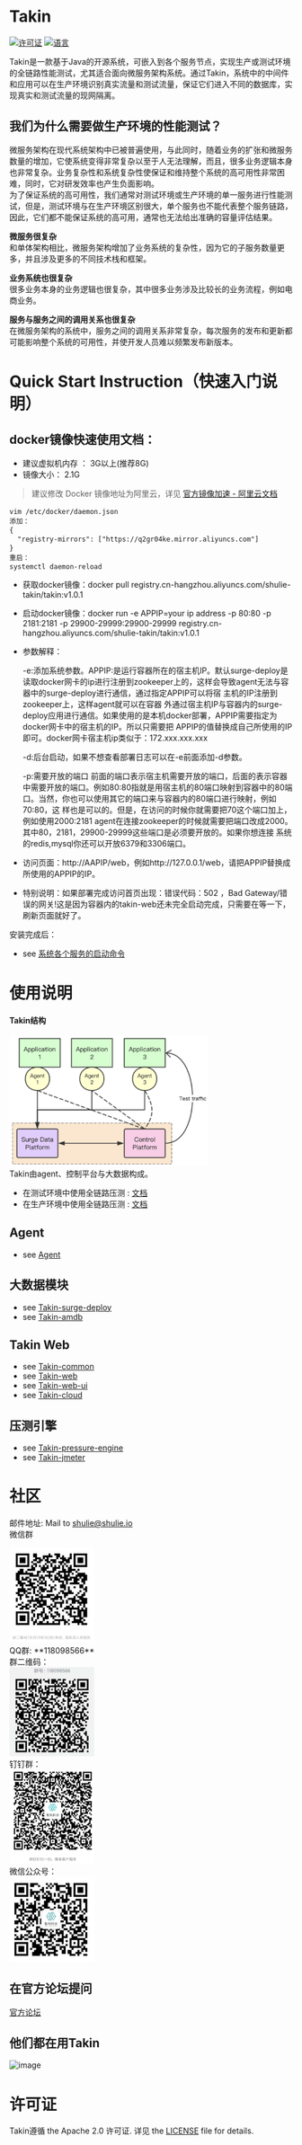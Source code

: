 # Takin
[![许可证](https://img.shields.io/github/license/pingcap/tidb.svg)](https://github.com/pingcap/tidb/blob/master/LICENSE)
[![语言](https://img.shields.io/badge/Language-Java-blue.svg)](https://www.java.com/)

Takin是一款基于Java的开源系统，可嵌入到各个服务节点，实现生产或测试环境的全链路性能测试，尤其适合面向微服务架构系统。通过Takin，系统中的中间件和应用可以在生产环境识别真实流量和测试流量，保证它们进入不同的数据库，实现真实和测试流量的现网隔离。

## 我们为什么需要做生产环境的性能测试？
微服务架构在现代系统架构中已被普遍使用，与此同时，随着业务的扩张和微服务数量的增加，它使系统变得非常复杂以至于人无法理解，而且，很多业务逻辑本身也非常复杂。业务复杂性和系统复杂性使保证和维持整个系统的高可用性非常困难，同时，它对研发效率也产生负面影响。<br/>
为了保证系统的高可用性，我们通常对测试环境或生产环境的单一服务进行性能测试，但是，测试环境与在生产环境区别很大，单个服务也不能代表整个服务链路，因此，它们都不能保证系统的高可用，通常也无法给出准确的容量评估结果。

**微服务很复杂**<br/>
和单体架构相比，微服务架构增加了业务系统的复杂性，因为它的子服务数量更多，并且涉及更多的不同技术栈和框架。

**业务系统也很复杂**<br/>
很多业务本身的业务逻辑也很复杂，其中很多业务涉及比较长的业务流程，例如电商业务。

**服务与服务之间的调用关系也很复杂**<br/>
在微服务架构的系统中，服务之间的调用关系非常复杂，每次服务的发布和更新都可能影响整个系统的可用性，并使开发人员难以频繁发布新版本。

# Quick Start Instruction（快速入门说明）

<!--
## docker镜像安装部署
-![image](https://user-images.githubusercontent.com/86357315/125920811-6be44d23-b6da-4c2e-b3fb-6913f4574bea.png)
 快速上手文档 ：https://docs.shulie.io/docs/opensource/opensource-1d40ib39m90bu
-->
 
## docker镜像快速使用文档：
- 建议虚拟机内存 ： 3G以上(推荐8G)
- 镜像大小： 2.1G
> 建议修改 Docker 镜像地址为阿里云，详见 [官方镜像加速 - 阿里云文档](https://help.aliyun.com/document_detail/60750.html)
```
vim /etc/docker/daemon.json
添加：
{
  "registry-mirrors": ["https://q2gr04ke.mirror.aliyuncs.com"]
}
重启：
systemctl daemon-reload
```

- 获取docker镜像：docker pull registry.cn-hangzhou.aliyuncs.com/shulie-takin/takin:v1.0.1

- 启动docker镜像：docker run -e APPIP=your ip address -p 80:80 -p 2181:2181 -p 29900-29999:29900-29999 registry.cn-hangzhou.aliyuncs.com/shulie-takin/takin:v1.0.1

- 参数解释：

  -e:添加系统参数。APPIP:是运行容器所在的宿主机IP。默认surge-deploy是读取docker网卡的ip进行注册到zookeeper上的，这样会导致agent无法与容器中的surge-deploy进行通信，通过指定APPIP可以将宿   主机的IP注册到zookeeper上，这样agent就可以在容器   外通过宿主机IP与容器内的surge-deploy应用进行通信。如果使用的是本机docker部署，APPIP需要指定为docker网卡中的宿主机的IP。所以只需要把   APPIP的值替换成自己所使用的IP即可。docker网卡宿主机ip类似于：172.xxx.xxx.xxx
  
  -d:后台启动，如果不想查看部署日志可以在-e前面添加-d参数。
  
  -p:需要开放的端口
  前面的端口表示宿主机需要开放的端口，后面的表示容器中需要开放的端口。例如80:80指就是用宿主机的80端口映射到容器中的80端口。当然，你也可以使用其它的端口来与容器内的80端口进行映射，例如70:80，这   样也是可以的。但是，在访问的时候你就需要把70这个端口加上，例如使用2000:2181 agent在连接zookeeper的时候就需要把端口改成2000。其中80，2181，29900-29999这些端口是必须要开放的。如果你想连接   系统的redis,mysql你还可以开放6379和3306端口。
  
- 访问页面：http://AAPIP/web，例如http://127.0.0.1/web，请把APPIP替换成所使用的APPIP的IP。

- 特别说明：如果部署完成访问首页出现：错误代码：502 ，Bad Gateway/错误的网关!这是因为容器内的takin-web还未完全启动完成，只需要在等一下，刷新页面就好了。

安装完成后：
<!--
- see [Quick Start](takin-webapp/doc/QuickStart.md)
-->
- see [系统各个服务的启动命令](docs/Service-CN.md)

# 使用说明
#### Takin结构
<img src="https://raw.githubusercontent.com/shulieTech/Images/main/DaYuX_Architecture2.png" width="70%" height="70%"><br/>
Takin由agent、控制平台与大数据构成。
<!--
- [快速上手](https://github.com/shulieTech/Takin/blob/main/takin-webapp/doc/QuickStart.md)
-->
- 在测试环境中使用全链路压测 : [文档](https://news.shulie.io/?p=3369)
- 在生产环境中使用全链路压测 : [文档](https://news.shulie.io/?p=2987)

## Agent
- see [Agent](https://github.com/shulieTech/LinkAgent)

## 大数据模块
- see [Takin-surge-deploy](https://github.com/shulieTech/Takin-surge-deploy)
- see [Takin-amdb](https://github.com/shulieTech/Takin-amdb)

## Takin Web
- see [Takin-common](https://github.com/shulieTech/Takin-common)
- see [Takin-web](https://github.com/shulieTech/Takin-web)
- see [Takin-web-ui](https://github.com/shulieTech/Takin-web-ui)
- see [Takin-cloud](https://github.com/shulieTech/Takin-cloud)

## 压测引擎
- see [Takin-pressure-engine](https://github.com/shulieTech/Takin-pressure-engine)
- see [Takin-jmeter](https://github.com/shulieTech/Takin-jmeter)

# 社区
邮件地址: Mail to shulie@shulie.io<br/>
微信群<br/>

<img src="https://github.com/shulieTech/Images/blob/main/aa.jpg" width="30%" height="30%">
<br/>
QQ群: **118098566**<br/>
群二维码：<br/>
<img src="https://raw.githubusercontent.com/shulieTech/Images/main/qq_group_2.jpg" width="30%" height="30%">
<br/>
钉钉群：<br/>
<img src="https://raw.githubusercontent.com/shulieTech/Images/main/dingding_group.jpg" width="30%" height="30%">
<br/>
微信公众号：<br/>
<img src="https://raw.githubusercontent.com/shulieTech/Images/main/shulie.png" width="30%" height="30%">

## 在官方论坛提问
[官方论坛](https://news.shulie.io/?page_id=2477)
## 他们都在用Takin
![image](https://user-images.githubusercontent.com/86357315/126733836-6486de9a-5b67-4486-b17f-102e974684b1.png)


# 许可证
Takin遵循 the Apache 2.0 许可证. 详见 the [LICENSE](https://github.com/shulieTech/Takin/blob/main/LICENSE) file for details.
